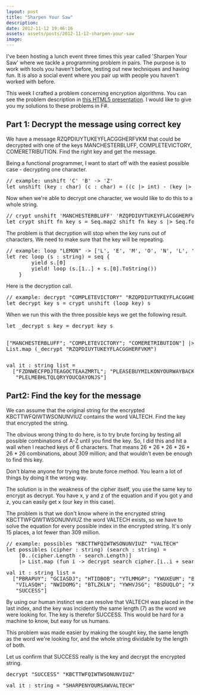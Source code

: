```yaml
---
layout: post
title: "Sharpen Your Saw"
description:
date: 2012-11-12 19:46:16
assets: assets/posts/2012-11-12-sharpen-your-saw
image: 
---
```


<p>I've been hosting a lunch event three times this year called 'Sharpen Your Saw' where we tackle a programming problem in pairs. The purpose is to work with tools you haven't before, testing out new techniques and having fun. It is also a social event where you pair up with people you haven't worked with before.</p>
<p>This week I crafted a problem concerning encryption algorithms. You can see the problem description in <a href="http://sys3.litemedia.se">this HTML5 presentation</a>. I would like to give you my solutions to these problems in F#.</p>
<h2>Part 1: Decrypt the message using correct key</h2>
<p>We have a message <span>RZQPDIUYTUKEYFLACGGHERFVKM</span> that could be decrypted with one of the keys <span>MANCHESTERBLUFF</span>, <span>COMPLETEVICTORY</span>, <span>COMERETRIBUTION</span>. Find the right key and get the message.</p>
<p>Being a functional programmer, I want to start off with the easiest possible case - decrypting one character.</p>
<pre class="brush:fsharp">// example: unshift 'C' 'B' -> 'Z'
let unshift (key : char) (c : char) = ((c |> int) - (key |> int) + 26) % 26 + 65 |> char</pre>
<p>Now when we're able to decrypt one character, we would like to do this to a whole string.</p>
<pre class="brush:fsharp">// crypt unshift 'MANCHESTERBLUFF' 'RZQPDIUYTUKEYFLACGGHERFVKM'
let crypt shift_fn key s = Seq.map2 shift_fn key s |> Seq.fold (fun acc c -> acc + c.ToString()) System.String.Empty</pre>
<p>The problem is that decryption will stop when the key runs out of characters. We need to make sure that the key will be repeating.</p>
<pre class="brush:fsharp">// example: loop "LEMON" -> ['L', 'E', 'M', 'O', 'N', 'L', 'E', ...]
let rec loop (s : string) = seq {
        yield s.[0]
        yield! loop (s.[1..] + s.[0].ToString())
    }</pre>
<p>Here is the decryption call.</p>
<pre class="brush:fsharp">// example: decrypt "COMPLETEVICTORY" "RZQPDIUYTUKEYFLACGGHERFVKM"
let decrypt key s = crypt unshift (loop key) s</pre>
<p>When we run this with the three possible keys we get the following result.</p>
<pre class="brush:fsharp">let _decrypt s key = decrypt key s

["MANCHESTERBLUFF"; "COMPLETEVICTORY"; "COMERETRIBUTION"]
|> List.map (_decrypt "RZQPDIUYTUKEYFLACGGHERFVKM")</pre>
<pre class="brush:plain">val it : string list =
  ["FZDNWECFPDJTEAGOCTEAAZMRTL"; "PLEASEBUYMILKONYOURWAYBACK";
   "PLELMEBHLTQLQRYYOUCQAYONJS"]</pre>
<h2>Part2: Find the key for the message</h2>
<p>We can assume that the original string for the encrypted KBCTTWFQIWTWSONUNVIUZ contains the word VALTECH. Find the key that encrypted the string.</p>
<p>The obvious wrong thing to do here, is to try brute forcing by testing all possible combinations of A-Z until you find the key. So, I did this and hit a wall when I reached keys of 6 characters. That means 26 * 26 * 26 * 26 * 26 * 26 combinations, about 309 million; and that wouldn't even be enough to find this key.</p>
<p>Don't blame anyone for trying the brute force method. You learn a lot of things by doing it the wrong way.</p>
<p>The solution is in the weakness of the cipher itself, you use the same key to encrypt as decrypt. You have x, y and z of the equation and if you got y and z, you can easily get x (our key in this case).</p>
<p>The problem is that we don't know where in the encrypted string KBCTTWFQIWTWSONUNVIUZ the word VALTECH exists, so we have to solve the equation for every possible index in the encrypted string. It's only 15 places, a lot fewer than 309 million.</p>
<pre class="brush:fsharp">// example: possibles "KBCTTWFQIWTWSONUNVIUZ" "VALTECH"
let possibles (cipher : string) (search : string) = 
    [0..(cipher.Length - search.Length)] 
    |> List.map (fun i -> decrypt search cipher.[i..i + search.Length - 1])</pre>
<pre class="brush:plain">val it : string list =
  ["PBRAPUY"; "GCIASDJ"; "HTIDBOB"; "YTLMMGP"; "YWUXEUM"; "BFFPSRP"; "KQXDPUL";
   "VILASQH"; "NWIDOMG"; "BTLZKLN"; "YWHVJSG"; "BSDUQLO"; "XOCBJTB"; "TNJURGN";
   "SUCCESS"]</pre>
<p>By using our human instinct we can resolve that VALTECH was placed in the last index, and the key was incidently the same length (7) as the word we were looking for. The key is therefor SUCCESS. This would be hard for a machine to know, but easy for us humans.</p>
<p>This problem was made easier by making the sought key, the same length as the word we're looking for, and the whole string dividable by the length of both.</p>
<p>Let us confirm that SUCCESS really is the key and decrypt the encrypted string.</p>
<pre class="brush:fsharp">decrypt "SUCCESS" "KBCTTWFQIWTWSONUNVIUZ"</pre>
<pre class="brush:plain">val it : string = "SHARPENYOURSAWVALTECH"</pre>
